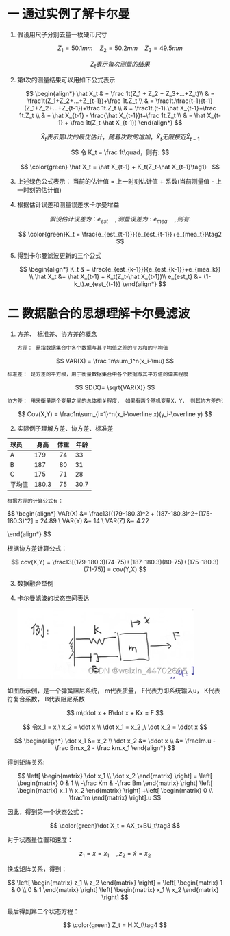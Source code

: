 # 一 通过实例了解卡尔曼

1. 假设用尺子分别去量一枚硬币尺寸

   $$
   Z_1 = 50.1mm  \quad Z_2 = 50.2mm \quad Z_3 = 49.5mm
   $$

   $$
   Z_t 表示每次测量的结果
   $$
2. 第t次的测量结果可以用如下公式表示

   $$
   \begin{align*}
   \hat X_t & =  \frac 1t(Z_1 + Z_2 + Z_3+...+Z_t)\\
            & =  \frac1t(Z_1+Z_2+...+Z_{t-1})+\frac 1t.Z_t \\
   	 & = \frac1t.\frac{t-1}{t-1}(Z_1+Z_2+...+Z_{t-1})+\frac 1t.Z_t \\
   	 & = \frac1t.(t-1).\hat X_{t-1}+\frac 1t.Z_t \\
   	 & = \hat X_{t-1} - \frac{\hat X_{t-1}}t+\frac 1t.Z_t \\
   	 & = \hat X_{t-1} + \frac 1t(Z_t-\hat X_{t-1})
   \end{align*}
   $$

   $$
   \hat X_t 表示第t次的最优估计，随着次数的增加，\hat X_t 无限接近 \hat X_{t-1}
   $$

   $$
   令 K_t = \frac 1t\quad，则有:
   $$

   $$
   \color{green} \hat X_t = \hat X_{t-1} + K_t(Z_t-\hat X_{t-1}\tag1）
   $$
3. 上述绿色公式表示： 当前的估计值 =  上一时刻估计值 + 系数(当前测量值 - 上一时刻的估计值)
4. 根据估计误差和测量误差求卡尔曼增益

   $$
   假设估计误差为：e_{est} \quad, 测量误差为: e_{mea} \quad, 则有:
   $$

   $$
   \color{green}K_t = \frac{e_{est_{t-1}}}{e_{est_{t-1}}+e_{mea_t}}\tag2
   $$
5. 得到卡尔曼滤波更新的三个公式

   $$
   \begin{align*}
   K_t & = \frac{e_{est_{k-1}}}{e_{est_{k-1}}+e_{mea_k}} \\
   \hat X_t &= \hat X_{t-1} + K_t(Z_t-\hat X_{t-1})\\
   e_{est_t} &= (1-k_t).e_{est_{t-1}}
   \end{align*}
   $$

# 二 数据融合的思想理解卡尔曼滤波

1. 方差、 标准差、协方差的概念

   ```xml
   方差： 是指数据集合中各个数据与其平均值之差的平方和的平均值
   ```

$$
VAR(X) = \frac 1n\sum_1^n(x_i-\mu)
$$

```xml
标准差： 是方差的平方根，用于衡量数据集合中各个数据与其平方值的偏离程度
```

$$
SD(X)= \sqrt{VAR(X)}
$$

```xml
协方差： 用来衡量两个变量之间的总体相关程度， 如果有两个随机变量X，Y， 则其协方差的计算公式为：
```

$$
Cov(X,Y) = \frac1n\sum_{i=1}^n(x_i-\overline x)(y_i-\overline y)
$$

2. 实际例子理解方差、协方差、标准差

| 球员   | 身高  | 体重 | 年龄 |
| :----- | ----- | :--: | ---- |
| A      | 179   |  74  | 33   |
| B      | 187   |  80  | 31   |
| C      | 175   |  71  | 28   |
| 平均值 | 180.3 |  75  | 30.7 |

    根据方差的计算公式有：

$$
\begin{align*}
VAR(X) &= \frac13[(179-180.3)^2 + (187-180.3)^2+(175-180.3)^2] = 24.89 \\
VAR(Y) &= 14 \\
VAR(Z) &= 4.22

\end{align*}
$$

根据协方差计算公式：

$$
cov(X,Y) = \frac13[(179-180.3)(74-75)+(187-180.3)(80-75)+(175-180.3)(71-75)] = cov(Y,X)
$$

3. 数据融合举例
4. 卡尔曼滤波的状态空间表达

   ![弹簧阻尼系统](pic/kalman.png)

如图所示例，是一个弹簧阻尼系统， m代表质量， F代表力即系统输入u， K代表符复合系数， B代表阻尼系数

$$
m\ddot x + B\dot x + Kx = F
$$

$$
令x_1 = x,\ x_2 = \dot x \\  \dot x_1 = x_2 ,\ \dot x_2 = \ddot x
$$

$$
\begin{align*}
\dot x_1 &= x_2 \\
\dot x_2 &= \ddot x \\
	 &= \frac1m.u - \frac Bm.x_2 - \frac km.x_1
\end{align*}
$$

得到矩阵关系:

$$
\left[ \begin{matrix}
   \dot x_1 \\
   \dot x_2
  \end{matrix}
  \right] = \left[
 \begin{matrix}
   0 & 1 \\
   -\frac Km & -\frac Bm 
  \end{matrix}
  \right] \left[
 \begin{matrix}
   x_1 \\
   x_2 
  \end{matrix}
  \right] +\left[
\begin{matrix}
   0 \\
   \frac1m 
  \end{matrix}
  \right].u
$$

因此，得到第一个状态公式：

$$
\color{green}\dot X_t = AX_t+BU_t\tag3
$$

对于状态量位置和速度：

$$
z_1 = x = x_1\quad , z_2 = \dot x = x_2
$$

换成矩阵关系，得到：

$$
\left[ \begin{matrix}
   z_1 \\
   z_2
  \end{matrix}
  \right] = \left[
 \begin{matrix}
   1 & 0 \\
   0 & 1 
  \end{matrix}
  \right] \left[
 \begin{matrix}
   x_1 \\
   x_2 
  \end{matrix}
  \right]
$$

最后得到第二个状态方程：

$$
\color{green} Z_t = H.X_t\tag4
$$
